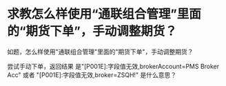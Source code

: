 # 求教怎么样使用“通联组合管理”里面的“期货下单”，手动调整期货？

如题，怎么样使用"通联组合管理"里面的"期货下单"，手动调整期货？

尝试手动下单，返回结果 是"[P001E]:字段值无效,brokerAccount=PMS Broker Acc" 或者 "[P001E]:字段值无效,broker=ZSQH!" 是什么意思？
